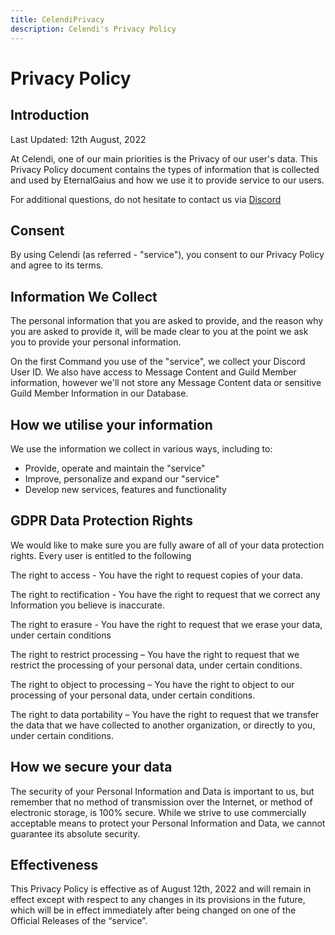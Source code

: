```yaml
---
title: CelendiPrivacy
description: Celendi's Privacy Policy
---
```

# Privacy Policy

## Introduction

Last Updated: 12th August, 2022

At Celendi, one of our main priorities  is the Privacy of our user's data. This Privacy Policy document contains the types of information that is collected and used by EternalGaius and how we use it to provide service to our users.

For additional questions, do not hesitate to contact us via [Discord](https://celendi.xyz/support)

## Consent

By using Celendi (as referred - "service"), you consent to our Privacy Policy and agree to its terms. 

## Information We Collect

The personal information that you are asked to provide, and the reason why you are asked to provide it, will be made clear to you at the point we ask you to provide your personal information.

On the first Command you use of the "service", we collect your Discord User ID.
We also have access to Message Content and Guild Member information, however we'll not store any Message Content data or sensitive Guild Member Information in our Database. 

## How we utilise your information

We use the information we collect in various ways, including to:
- Provide, operate and maintain the "service"
- Improve, personalize and expand our "service"
- Develop new services, features and functionality

## GDPR Data Protection Rights

We would like to make sure you are fully aware of all of your data protection rights. Every user is entitled to the following

The right to access - You have the right to request copies of your data.

The right to rectification - You have the right to request that we correct any Information you believe is inaccurate. 

The right to erasure - You have the right to request that we erase your data, under certain conditions

The right to restrict processing – You have the right to request that we restrict the processing of your personal data, under certain conditions.

The right to object to processing – You have the right to object to our processing of your personal data, under certain conditions.

The right to data portability – You have the right to request that we transfer the data that we have collected to another organization, or directly to you, under certain conditions.

## How we secure your data

The security of your Personal Information and Data is important to us, but remember that no method of transmission over the Internet, or method of electronic storage, is 100% secure. While we strive to use commercially acceptable means to protect your Personal Information and Data, we cannot guarantee its absolute security.

## Effectiveness

This Privacy Policy is effective as of August 12th, 2022 and will remain in effect except with respect to any changes in its provisions in the future, which will be in effect immediately after being changed on one of the Official Releases of the “service”.
